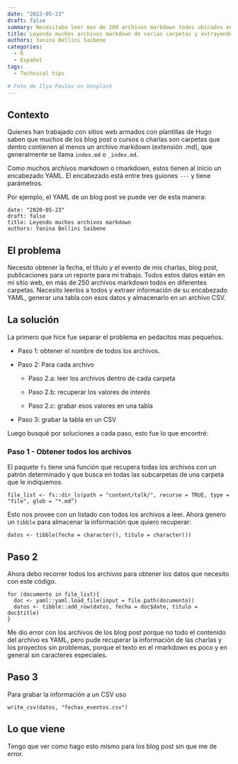 ```yaml
---
date: "2022-05-23"
draft: false
summary: Necesitaba leer mas de 200 archivos markdown todos ubicados en diferentes carpetas y recuperar información de su YAML.  Aqui el detalle de como hice esta tarea.
title: Leyendo muchos archivos markdown de varias carpetas y extrayendo datos de su YAML
authors: Yanina Bellini Saibene
categories:
  - R
  - Español
tags: 
  - Technical tips

# Foto de Ilya Pavlov en Unsplash
---
```


## Contexto

Quienes han trabajado con sitios web armados con plantillas de Hugo saben que muchos de los blog post o cursos o charlas son carpetas que dentro contienen al menos un archivo markdown (extensión .md), que generalmente se llama `index.md` o `_index.md`.

Como muchos archivos markdown o rmarkdown, estos tienen al inicio un encabezado YAML.  El encabezado está entre tres guiones `---` y tiene parámetros.

Por ejemplo, el YAML de un blog post se puede ver de esta manera:

```
date: "2020-05-23"
draft: false
title: Leyendo muchos archivos markdown 
authors: Yanina Bellini Saibene
```

## El problema

Necesito obtener la fecha, el título y el evento de mis charlas, blog post, publicaciones para un reporte para mi trabajo. Todos estos datos están en mi sitio web, en más de 250 archivos markdown todos en diferentes carpetas. Necesito leerlos a todos y extraer información de su encabezado YAML, generar una tabla con esos datos y almacenarlo en un archivo CSV.

## La solución

La primero que hice fue separar el problema en pedacitos mas pequeños. 

* Paso 1: obtener el nombre de todos los archivos.

* Paso 2: Para cada archivo

  * Paso 2.a: leer los archivos dentro de cada carpeta

  * Paso 2.b: recuperar los valores de interés

  * Paso 2.c: grabar esos valores en una tabla

* Paso 3: grabar la tabla en un CSV  


Luego busqué por soluciones a cada paso, esto fue lo que encontré:

### Paso 1 - Obtener todos los archivos

El paquete `fs` tiene una función que recupera todas los archivos con un patrón determinado y que busca en todas las subcarpetas de una carpeta que le indiquemos. 

``` {r EVAL = FALSE}
file_list <- fs::dir_ls(path = "content/talk/", recurse = TRUE, type = "file", glob = "*.md")
```
Esto nos provee con un listado con todos los archivos a leer. Ahora genero un `tibble` para almacenar la información que quiero recuperar:

```
datos <- tibble(fecha = character(), titulo = character())
```

## Paso 2

Ahora debo recorrer todos los archivos para obtener los datos que necesito con este código.

```
for (documento in file_list){
  doc <- yaml::yaml.load_file(input = file.path(documento))
  datos <- tibble::add_row(datos, fecha = doc$date, titulo = doc$title)  
}

```

Me dio error con los archivos de los blog post porque no todo el contenido del archivo es YAML, pero pude recuperar la información de las charlas y los proyectos sin problemas, porque el texto en el rmarkdown es poco y en general sin caracteres especiales.

## Paso 3

Para grabar la información a un CSV uso

```
write_csv(datos, "fechas_eventos.csv")

```

## Lo que viene

Tengo que ver como hago esto mismo para los blog post sin que me de error.